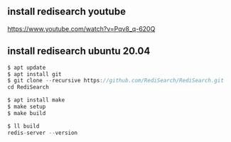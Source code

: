 ## install redisearch youtube

https://www.youtube.com/watch?v=Pqv8_q-620Q

## install redisearch ubuntu 20.04

```js 
$ apt update
$ apt install git
$ git clone --recursive https://github.com/RediSearch/RediSearch.git
cd RediSearch

$ apt install make
$ make setup
$ make build

$ ll build
redis-server --version
```

